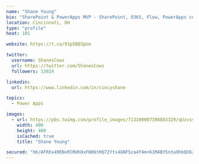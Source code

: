```yaml
---
name: "Shane Young"
bio: "SharePoint & PowerApps MVP - SharePoint, O365, Flow, PowerApps consulting? @PowerApps911 | Pure Snark? You found it."
location: Cincinnati, OH
type: "profile"
heat: 101

website: https://t.co/91p5BQ3pUe

twitter:
  username: ShanesCows
  url: https://twitter.com/ShanesCows
  followers: 13824

linkedin:
  url: https://www.linkedin.com/in/cincyshane

topics:
  - Power Apps

images:
  - url: https://pbs.twimg.com/profile_images/713100007398883329/qUzvsvQ3_400x400.jpg
    width: 400
    height: 400
    isCached: true
    title: "Shane Young"

secured: "hK/AFRXx49ENxRlRHh0xFW86tHQ72Yts4GNFSza4Y4m+61M4BY5nta9hbQX62XeLAoI46sJPKM2i5FYpI04tPcedo2+GIRl3Mf2f192ztYWFl7qMVYrfxinIHt0c/ZEkwJdQ/nIgRZnBUtkmxs1LX2h8EC2+hg7JrxDxj1BLec87I1oregmGQWgh0bKbrS/GfvHRSX4wjjMY46fY3bqO/bFyldK9ja5YgoT8fkwm2qk0CYpOLSsonpBO3Ec2HEeMKoGHYsIXjOe421LW2tf+dRBMXEVngVpDi0HBkAo925/YKt2DmiCZUQcjJ7tllSddzKM2qI8HRY6LIhuBC9V+L7J8Qp1jJs6iAfssonkfBgMZzx8soRI4+f6l3Z+tsoYbYN08bW6dGnF7y8sNiix4PvxrPZCfsyYqYUnAhnr0IdE=;gYCjh1rmI+529+1UiEcpTw=="
---
```


